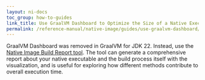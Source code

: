 ```yaml
---
layout: ni-docs
toc_group: how-to-guides
link_title: Use GraalVM Dashboard to Optimize the Size of a Native Executable
permalink: /reference-manual/native-image/guides/use-graalvm-dashboard/
---
```


GraalVM Dashboard was removed in GraalVM for JDK 22.
Instead, use the [Native Image Build Report tool](../PGO-Build-Report.md). 
The tool can generate a comprehensive report about your native executable and the build process itself with the visualization, and is  useful for exploring how different methods contribute to overall execution time.
